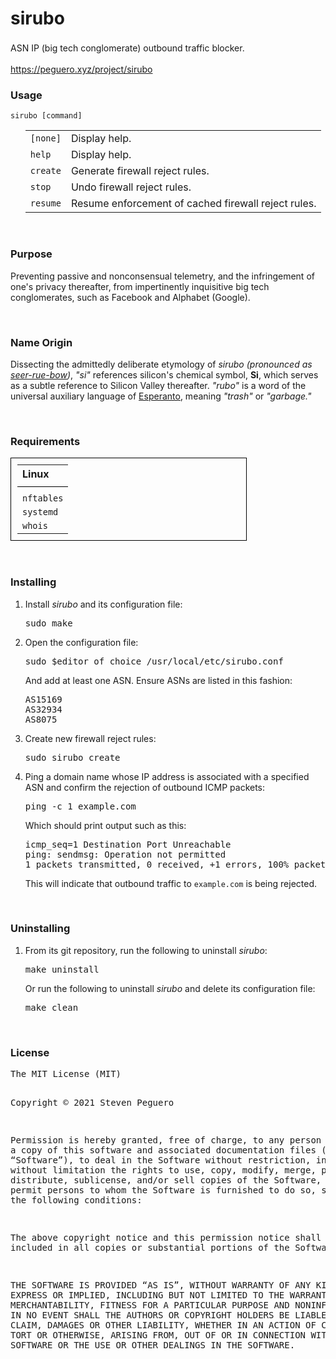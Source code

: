 <h1>sirubo</h1>
<p style="line-height: 165%;">ASN IP (big tech conglomerate) outbound traffic blocker.</p>
<a href="https://peguero.xyz/project/sirubo">https://peguero.xyz/project/sirubo</a>

<br>
<h3>Usage</h3>

<code>sirubo [command]</code>
<br>

<ol>
<table style="width: 100%;">
<tr>
	<td><code>[none]</code></td>
	<td>Display help.</td>
</tr>
<tr>
	<td><code>help</code></td>
	<td>Display help.</td>
</tr>
<tr>
	<td><code>create</code></td>
	<td>Generate firewall reject rules.</td>
</tr>
<tr>
	<td><code>stop</code></td>
	<td>Undo firewall reject rules.</td>
</tr>
<tr>
	<td><code>resume</code></td>
	<td>Resume enforcement of cached firewall reject rules.</td>
</tr>
</table>
</ol>

<br>
<h3>Purpose</h3>

<p>
Preventing passive and nonconsensual telemetry, and the infringement of one's privacy thereafter, from impertinently inquisitive big tech conglomerates, such as Facebook and Alphabet (Google).
</p>

<br>
<h3>Name Origin</h3>
<p>
Dissecting the admittedly deliberate etymology of <i>sirubo (pronounced as <u>seer-rue-bow</u>)</i>, <i>"si"</i> references silicon's chemical symbol, <b>Si</b>, which serves as a subtle reference to Silicon Valley thereafter. <i>"rubo"</i> is a word of the universal auxiliary language of <a href="https://wikipedia.org/wiki/Esperanto">Esperanto</a>, meaning <i>"trash"</i> or <i>"garbage."</i>
</p>

<br>
<h3>Requirements</h3>
<table style="max-width: 75%; text-align: left; border: 1px solid black; padding: 10px;">
<tr><th style="padding-bottom: 10px; border-bottom: 1px solid black;">Linux</th></tr>
<tr><td style="padding-top: 10px;"><code>nftables</code></td></tr>
<tr><td><code>systemd</code></td></tr>
<tr><td><code>whois</code></td></tr>
</table>

<br>
<h3>Installing</h3>
<ol>
<li>Install <i>sirubo</i> and its configuration file:</li>

<pre>
sudo make
</pre>

<li>Open the configuration file:</li>

<pre>
sudo $editor_of_choice /usr/local/etc/sirubo.conf
</pre>

<p>And add at least one ASN. Ensure ASNs are listed in this fashion:</p>

<pre>
AS15169
AS32934
AS8075
</pre>

<li>Create new firewall reject rules:</li>

<pre>
sudo sirubo create
</pre>

<li>Ping a domain name whose IP address is associated with a specified ASN and confirm the rejection of outbound ICMP packets:</li>

<pre>
ping -c 1 example.com
</pre>

<p>Which should print output such as this:</p>

<pre>
icmp_seq=1 Destination Port Unreachable
ping: sendmsg: Operation not permitted
1 packets transmitted, 0 received, +1 errors, 100% packet loss, time 0m
</pre>

<p>This will indicate that outbound traffic to <code>example.com</code> is being rejected.</p>

</ol>

<br>
<h3>Uninstalling</h3>

<ol>
<li>From its git repository, run the following to uninstall <i>sirubo</i>:

<pre>
make uninstall
</pre>

<p>Or run the following to uninstall <i>sirubo</i> and delete its configuration file:</p>

<pre>
make clean
</pre>
</ol>

<br>
<h3>License</h3>
<pre>
The MIT License (MIT)

Copyright © 2021 Steven Peguero

Permission is hereby granted, free of charge, to any person obtaining a copy of this software and associated documentation files (the “Software”), to deal in the Software without restriction, including without limitation the rights to use, copy, modify, merge, publish, distribute, sublicense, and/or sell copies of the Software, and to permit persons to whom the Software is furnished to do so, subject to the following conditions:

The above copyright notice and this permission notice shall be included in all copies or substantial portions of the Software.

THE SOFTWARE IS PROVIDED “AS IS”, WITHOUT WARRANTY OF ANY KIND, EXPRESS OR IMPLIED, INCLUDING BUT NOT LIMITED TO THE WARRANTIES OF MERCHANTABILITY, FITNESS FOR A PARTICULAR PURPOSE AND NONINFRINGEMENT. IN NO EVENT SHALL THE AUTHORS OR COPYRIGHT HOLDERS BE LIABLE FOR ANY CLAIM, DAMAGES OR OTHER LIABILITY, WHETHER IN AN ACTION OF CONTRACT, TORT OR OTHERWISE, ARISING FROM, OUT OF OR IN CONNECTION WITH THE SOFTWARE OR THE USE OR OTHER DEALINGS IN THE SOFTWARE.
</pre>
